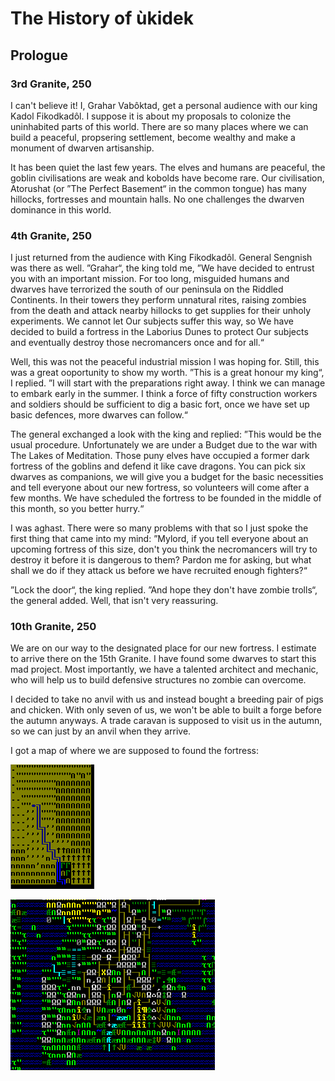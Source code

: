 The History of ùkidek
=====================

Prologue
--------

### 3rd Granite, 250
I can't believe it! I, Grahar Vabôktad, get a personal audience with our king Kadol Fikodkadôl. I suppose it is about my proposals to colonize the uninhabited parts of this world. There are so many places where we can build a peaceful, propsering settlement, become wealthy and make a monument of dwarven artisanship.

It has been quiet the last few years. The elves and humans are peaceful, the goblin civilisations are weak and kobolds have become rare. Our civilisation, Atorushat (or ”The Perfect Basement“ in the common tongue) has many hillocks, fortresses and mountain halls. No one challenges the dwarven dominance in this world.

### 4th Granite, 250
I just returned from the audience with King Fikodkadôl. General Sengnish was there as well. ”Grahar“, the king told me, ”We have decided to entrust you with an important mission. For too long, misguided humans and dwarves have terrorized the south of our peninsula on the Riddled Continents. In their towers they perform unnatural rites, raising zombies from the death and attack nearby hillocks to get supplies for their unholy experiments. We cannot let Our subjects suffer this way, so We have decided to build a fortress in the Laborius Dunes to protect Our subjects and eventually destroy those necromancers once and for all.“

Well, this was not the peaceful industrial mission I was hoping for. Still, this was a great ooportunity to show my worth. ”This is a great honour my king“, I replied. ”I will start with the preparations right away. I think we can manage to embark early in the summer. I think a force of fifty construction workers and soldiers should be sufficient to dig a basic fort, once we have set up basic defences, more dwarves can follow.“

The general exchanged a look with the king and replied: ”This would be the usual procedure. Unfortunately we are under a Budget due to the war with The Lakes of Meditation. Those puny elves have occupied a former dark fortress of the goblins and defend it like cave dragons. You can pick six dwarves as companions, we will give you a budget for the basic necessities and tell everyone about our new fortress, so volunteers will come after a few months. We have scheduled the fortress to be founded in the middle of this month, so you better hurry.“

I was aghast. There were so many problems with that so I just spoke the first thing that came into my mind: ”Mylord, if you tell everyone about an upcoming fortress of this size, don't you think the necromancers will try to destroy it before it is dangerous to them? Pardon me for asking, but what shall we do if they attack us before we have recruited enough fighters?“

”Lock the door“, the king replied. ”And hope they don't have zombie trolls“, the general added. Well, that isn't very reassuring.

### 10th Granite, 250
We are on our way to the designated place for our new fortress. I estimate to arrive there on the 15th Granite. I have found some dwarves to start this mad project. Most importantly, we have a talented architect and mechanic, who will help us to build defensive structures no zombie can overcome.

I decided to take no anvil with us and instead bought a breeding pair of pigs and chicken. With only seven of us, we won't be able to built a forge before the autumn anyways. A trade caravan is supposed to visit us in the autumn, so we can just by an anvil when they arrive.

I got a map of where we are supposed to found the fortress:

![Local map of the fortress](img/prologue/embark-local.png "Apparently, we are on the border of a forest to a wasteland. At least there is a brook so getting fresh water should not be a problem.")

![Region map of the fortress](img/prologue/embark-region.png "The yellow X marks the spot. There are several Hillocks around us.")
